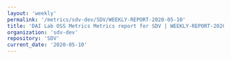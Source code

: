 ```yaml
---
layout: 'weekly'
permalink: '/metrics/sdv-dev/SDV/WEEKLY-REPORT-2020-05-10'
title: 'DAI Lab OSS Metrics Metrics report for SDV | WEEKLY-REPORT-2020-05-10'
organization: 'sdv-dev'
repository: 'SDV'
current_date: '2020-05-10'
---
```

